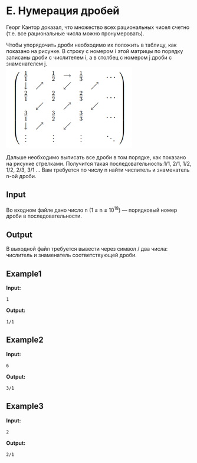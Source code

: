 # E. Нумерация дробей  

Георг Кантор доказал, что множество всех рациональных чисел счетно (т.е. все рациональные числа можно пронумеровать).

Чтобы упорядочить дроби необходимо их положить в таблицу, как показано на рисунке. В строку с номером i этой матрицы по порядку записаны дроби с числителем i, а в столбец с номером j дроби с знаменателем j.  
![img.png](img.png)


Дальше необходимо выписать все дроби в том порядке, как показано на рисунке стрелками. Получится такая последовательность:1/1, 2/1, 1/2, 1/2, 2/3, 3/1 ...
Вам требуется по числу n найти числитель и знаменатель n-ой дроби.  

## Input
Во входном файле дано число n (1 &le; n &le; 10<sup>18</sup>) — порядковый номер дроби в последовательности.

## Output

В выходной файл требуется вывести через символ / два числа: числитель и знаменатель соответствующей дроби.

## Example1
**Input:**
```
1
```
**Output:**
```
1/1
``` 

## Example2
**Input:**
```
6
```
**Output:**
```
3/1
```   

## Example3
**Input:**
```
2
```
**Output:**
```
2/1
``` 